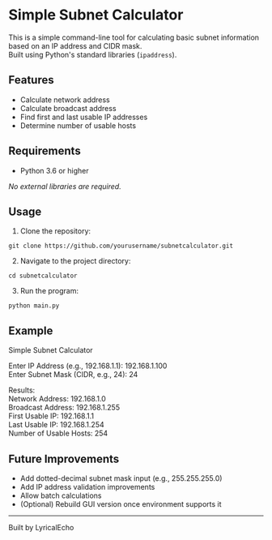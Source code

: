 # Simple Subnet Calculator

This is a simple command-line tool for calculating basic subnet information based on an IP address and CIDR mask.  
Built using Python's standard libraries (`ipaddress`).

## Features
- Calculate network address
- Calculate broadcast address
- Find first and last usable IP addresses
- Determine number of usable hosts

## Requirements
- Python 3.6 or higher

_No external libraries are required._

## Usage
1. Clone the repository:
```
git clone https://github.com/yourusername/subnetcalculator.git
```
2. Navigate to the project directory:
```
cd subnetcalculator
```
3. Run the program:
```
python main.py
```
## Example

Simple Subnet Calculator  

Enter IP Address (e.g., 192.168.1.1): 192.168.1.100  
Enter Subnet Mask (CIDR, e.g., 24): 24

Results:  
Network Address: 192.168.1.0  
Broadcast Address: 192.168.1.255  
First Usable IP: 192.168.1.1  
Last Usable IP: 192.168.1.254  
Number of Usable Hosts: 254


## Future Improvements

- Add dotted-decimal subnet mask input (e.g., 255.255.255.0)
- Add IP address validation improvements
- Allow batch calculations
- (Optional) Rebuild GUI version once environment supports it

---

Built by LyricalEcho
